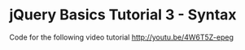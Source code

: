 jQuery Basics Tutorial 3 - Syntax
=================================

Code for the following video tutorial http://youtu.be/4W6T5Z-epeg
